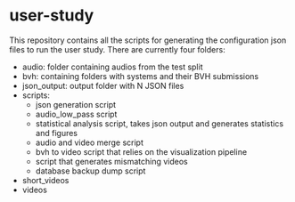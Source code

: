 # user-study

This repository contains all the scripts for generating the configuration json files to run the user study. 
There are currently four folders: 
- audio: folder containing audios from the test split
- bvh: containing folders with systems and their BVH submissions
- json_output: output folder with N JSON files
- scripts:
    - json generation script
    - audio_low_pass script
    - statistical analysis script, takes json output and generates statistics and figures
    - audio and video merge script
    - bvh to video script that relies on the visualization pipeline
    - script that generates mismatching videos
    - database backup dump script
- short_videos
- videos